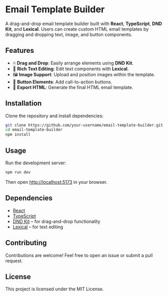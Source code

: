 # Email Template Builder

A drag-and-drop email template builder built with **React**, **TypeScript**, **DND Kit**, and **Lexical**. Users can create custom HTML email templates by dragging and dropping text, image, and button components.

## Features

- 🖱 **Drag and Drop**: Easily arrange elements using **DND Kit**.
- 📝 **Rich Text Editing**: Edit text components with **Lexical**.
- 🖼 **Image Support**: Upload and position images within the template.
- 🔘 **Button Elements**: Add call-to-action buttons.
- 📄 **Export HTML**: Generate the final HTML email template.

## Installation

Clone the repository and install dependencies:

```sh
git clone https://github.com/your-username/email-template-builder.git
cd email-template-builder
npm install
```

## Usage

Run the development server:

```sh
npm run dev
```

Then open [http://localhost:5173](http://localhost:5173) in your browser.

## Dependencies

- [React](https://react.dev/)
- [TypeScript](https://www.typescriptlang.org/)
- [DND Kit](https://dndkit.com/) – for drag-and-drop functionality
- [Lexical](https://lexical.dev/) – for text editing

## Contributing

Contributions are welcome! Feel free to open an issue or submit a pull request.

## License

This project is licensed under the MIT License.
